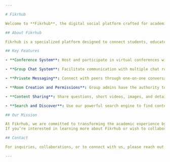 ```yaml
---

# Fikrhub

Welcome to **Fikrhub**, the digital social platform crafted for academic collaboration and knowledge sharing. Our mission is to create a vibrant environment where ideas flourish, discussions are impactful, and learning is a shared journey.

## About Fikrhub

Fikrhub is a specialized platform designed to connect students, educators, and professionals in an academic digital social environment. Our tools empower users to engage in meaningful conversations, share valuable insights, and collaborate effectively within a well-organized and dynamic framework.

## Key Features

- **Conference System**: Host and participate in virtual conferences within groups. Each group can support multiple conference rooms, with participants carefully selected by the room creator. This system is ideal for focused discussions, study sessions, and collaborative meetings.

- **Group Chat System**: Facilitate communication with multiple chat rooms within a single group. This feature allows for organized discussions on various topics, ensuring relevance and productivity in every conversation.

- **Private Messaging**: Connect with peers through one-on-one conversations, enabling deeper, more personalized interactions outside of group settings.

- **Room Creation and Permissions**: Group admins have the authority to manage the creation of chat and conference rooms. Admins can grant or revoke permissions for users to create rooms, ensuring the group’s structure and goals are maintained.

- **Content Sharing**: Share questions, short videos, images, and detailed articles with the community. This feature fosters a rich exchange of information and ideas.

- **Search and Discover**: Use our powerful search engine to find content, connect with like-minded individuals, and explore topics of interest with ease.

## Our Mission

At Fikrhub, we are committed to transforming the academic experience by fostering collaboration, knowledge sharing, and community engagement. We believe in creating a space where learning and innovation are collective endeavors, driven by the power of community.
If you’re interested in learning more about Fikrhub or wish to collaborate, we’d love to hear from you.

## Contact

For inquiries, collaborations, or to connect with us, please reach out at [contact@fikrhub.com](mailto:contact@fikrhub.com).

---
```

